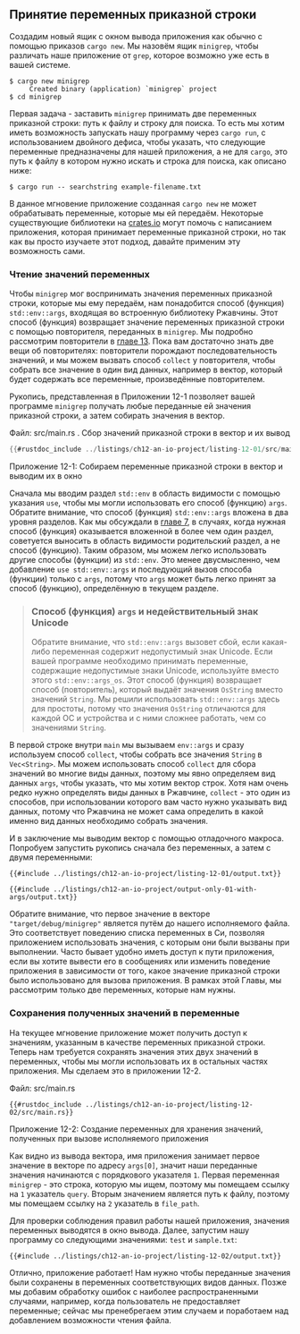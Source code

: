 ## Принятие переменных приказной строки

Создадим новый ящик с окном вывода приложения как обычно с помощью приказов `cargo new`. Мы назовём ящик `minigrep`, чтобы различать наше приложение от `grep`, которое возможно уже есть в вашей системе.

```console
$ cargo new minigrep
     Created binary (application) `minigrep` project
$ cd minigrep
```

Первая задача - заставить `minigrep` принимать две переменных приказной строки: путь к файлу и строку для поиска. То есть мы хотим иметь возможность запускать нашу программу через `cargo run`, с использованием двойного дефиса, чтобы указать, что следующие переменные предназначены для нашей приложения, а не для `cargo`, это путь к файлу в котором нужно искать и строка для поиска, как описано ниже:

```console
$ cargo run -- searchstring example-filename.txt
```

В данное мгновение приложение созданная `cargo new` не может обрабатывать переменные, которые мы ей передаём. Некоторые существующие библиотеки на [crates.io](https://crates.io/) могут помочь с написанием приложения, которая принимает переменные приказной строки, но так как вы просто изучаете этот подход, давайте применим эту возможность сами.

### Чтение значений переменных

Чтобы `minigrep` мог воспринимать значения переменных приказной строки, которые мы ему передаём, нам понадобится способ (функция) `std::env::args`, входящая во встроенную библиотеку Ржавчины. Этот способ (функция) возвращает значение переменных приказной строки с помощью повторителя, переданных в `minigrep`. Мы подробно рассмотрим повторители в [главе 13]<!-- ignore -->. Пока вам достаточно знать две вещи об повторителях: повторители порождают последовательность значений, и мы можем вызвать способ `collect` у повторителя, чтобы собрать все значение в один вид данных, например в вектор, который будет содержать все переменные, произведённые повторителем.

Рукопись, представленная в Приложении 12-1 позволяет вашей программе `minigrep` получать любые переданные ей значения приказной строки, а затем собирать значения в вектор.

<span class="filename">Файл: src/main.rs . Сбор значений приказной строки в вектор и их вывод </span>

```rust
{{#rustdoc_include ../listings/ch12-an-io-project/listing-12-01/src/main.rs}}
```

<span class="caption">Приложение 12-1: Собираем переменные приказной строки в вектор и выводим их в окно</span>

Сначала мы вводим раздел `std::env` в область видимости с помощью указания `use`, чтобы мы могли использовать его способ (функцию) `args`. Обратите внимание, что способ (функция) `std::env::args` вложена в два уровня разделов. Как мы обсуждали в [главе 7]<!-- ignore -->, в случаях, когда нужная способ (функция) оказывается вложенной в более чем один раздел, советуется выносить в область видимости родительский раздел, а не способ (функцию). Таким образом, мы можем легко использовать другие способы (функции) из `std::env`. Это менее двусмысленно, чем добавление `use std::env::args` и последующий вызов способа (функции) только с `args`, потому что `args` может быть легко принят за способ (функцию), определённую в текущем разделе.

> ### Способ (функция) `args` и недействительный знак Unicode
> Обратите внимание, что `std::env::args` вызовет сбой, если какая-либо переменная содержит недопустимый знак Unicode. Если вашей программе необходимо принимать переменные, содержащие недопустимые знаки Unicode, используйте вместо этого `std::env::args_os`. Этот способ (функция) возвращает способ (повторитель), который выдаёт значения `OsString` вместо значений `String`. Мы решили использовать `std::env::args` здесь для простоты, потому что значения `OsString` отличаются для каждой ОС и устройства и с ними сложнее работать, чем со значениями `String`.

В первой строке внутри `main` мы вызываем `env::args` и сразу используем способ `collect`, чтобы собрать все значения `String` в `Vec<String>`. Мы можем использовать способ `collect` для сбора значений во многие виды данных, поэтому мы явно определяем вид данных `args`, чтобы указать, что мы хотим вектор строк. Хотя нам очень редко нужно определять виды данных в Ржавчине, `collect` - это один из способов, при использовании которого вам часто нужно указывать вид данных, потому что Ржавчина не может сама определить в какой именно вид данных необходимо собрать значения.

И в заключение мы выводим вектор с помощью отладочного макроса. Попробуем запустить рукопись сначала без переменных, а затем с двумя переменными:

```console
{{#include ../listings/ch12-an-io-project/listing-12-01/output.txt}}
```

```console
{{#include ../listings/ch12-an-io-project/output-only-01-with-args/output.txt}}
```

Обратите внимание, что первое значение в векторе `"target/debug/minigrep"` является путём до нашего исполняемого файла. Это соответствует поведению списка переменных в Си, позволяя приложением использовать значения, с которым они были вызваны при выполнении. Часто бывает удобно иметь доступ к пути приложения, если вы хотите вывести его в сообщениях или изменить поведение приложения в зависимости от того, какое значение приказной строки было использовано для вызова приложения. В рамках этой Главы, мы рассмотрим только две переменных, которые нам нужны.

### Сохранения полученных значений в переменные

На текущее мгновение приложение может получить доступ к значениям, указанным в качестве переменных приказной строки. Теперь нам требуется сохранять значения этих двух значений в переменных, чтобы мы могли использовать их в остальных частях приложения. Мы сделаем это в приложении 12-2.

<span class="filename">Файл: src/main.rs</span>

```rust,should_panic,noplayground
{{#rustdoc_include ../listings/ch12-an-io-project/listing-12-02/src/main.rs}}
```

<span class="caption">Приложение 12-2: Создание переменных для хранения значений, полученных при вызове исполняемого приложения</span>

Как видно из вывода вектора, имя приложения занимает первое значение в векторе по адресу `args[0]`, значит наши переданные значения начинаются с порядкового указателя `1`. Первая переменная `minigrep` - это строка, которую мы ищем, поэтому мы помещаем ссылку на `1` указатель `query`. Вторым значением является путь к файлу, поэтому мы помещаем ссылку на `2` указатель в `file_path`.

Для проверки соблюдения правил работы нашей приложения, значения переменных выводятся в окно вывода. Далее, запустим нашу программу со следующими значениями: `test` и `sample.txt`:

```console
{{#include ../listings/ch12-an-io-project/listing-12-02/output.txt}}
```

Отлично, приложение работает! Нам нужно чтобы переданные значения были сохранены в переменных соответствующих видов данных. Позже мы добавим обработку ошибок с наиболее распространенными случаями, например, когда пользователь не предоставляет переменные; сейчас мы пренебрегаем этим случаем и поработаем над добавлением возможности чтения файла.


[главе 13]: ch13-00-functional-features.html
[главе 7]: ch07-04-bringing-paths-into-scope-with-the-use-keyword.html#creating-idiomatic-use-paths